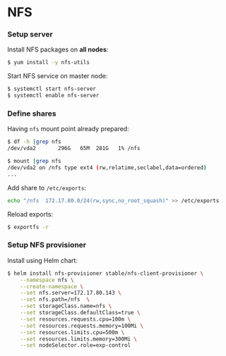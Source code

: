 # NFS

### Setup server

Install NFS packages on **all nodes**:

```bash
$ yum install -y nfs-utils
```

Start NFS service on master node:

```bash
$ systemctl start nfs-server
$ systemctl enable nfs-server
```

### Define shares

Having `nfs` mount point already prepared:

```bash
$ df -h |grep nfs
/dev/vda2       296G   65M  281G   1% /nfs
```

```bash
$ mount |grep nfs
/dev/vda2 on /nfs type ext4 (rw,relatime,seclabel,data=ordered)
...
```

Add share to `/etc/exports`:

```bash
echo "/nfs	172.17.80.0/24(rw,sync,no_root_squash)" >> /etc/exports
```

Reload exports:

```bash
$ exportfs -r
```

### Setup NFS provisioner

Install using Helm chart:

```bash
$ helm install nfs-provisioner stable/nfs-client-provisioner \
    --namespace nfs \
    --create-namespace \
    --set nfs.server=172.17.80.143 \
    --set nfs.path=/nfs  \
    --set storageClass.name=nfs \
    --set storageClass.defaultClass=true \
    --set resources.requests.cpu=100m \
    --set resources.requests.memory=100Mi \
    --set resources.limits.cpu=500m \
    --set resources.limits.memory=300Mi \
    --set nodeSelector.role=exp-control
```
